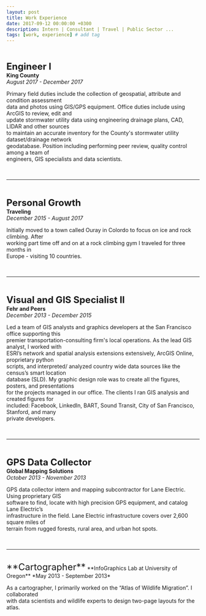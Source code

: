 ```yaml
---
layout: post
title: Work Experience
date: 2017-09-12 00:00:00 +0300
description: Intern | Consultant | Travel | Public Sector ...
tags: [work, experience] # add tag
---
```





<br>

<span style="font-size: x-large;">**Engineer I**</span>  
**King County**  
*August 2017 - December 2017*

Primary field duties include the collection of geospatial, attribute and condition assessment  
data and photos using GIS/GPS equipment. Office duties include using ArcGIS to review, edit and  
update stormwater utility data using engineering drainage plans, CAD, LIDAR and other sources  
to maintain an accurate inventory for the County's stormwater utility dataset/drainage network  
geodatabase. Position including performing peer review, quality control among a team of  
engineers, GIS specialists and data scientists.  

<br>

---

<br>

<span style="font-size: x-large;">**Personal Growth**</span>  
**Traveling**  
*December 2015 - August 2017*

Initially moved to a town called Ouray in Colordo to focus on ice and rock climbing. After  
working part time off and on at a rock climbing gym I traveled for three months in  
Europe - visiting 10 countries.

<br>

---

<br>

<span style="font-size: x-large;">**Visual and GIS Specialist II**</span>  
**Fehr and Peers**  
*December 2013 - December 2015*

Led a team of GIS analysts and graphics developers at the San Francisco office supporting this  
premier transportation-consulting firm's local operations. As the lead GIS analyst, I worked with  
ESRI’s network and spatial analysis extensions extensively, ArcGIS Online, proprietary python  
scripts, and interpreted/ analyzed country wide data sources like the census’s smart location  
database (SLD). My graphic design role was to create all the figures, posters, and presentations  
for the projects managed in our office. The clients I ran GIS analysis and created figures for  
included: Facebook, LinkedIn, BART, Sound Transit, City of San Francisco, Stanford, and many  
private developers.

<br>

---

<br>

<span style="font-size: x-large;">**GPS Data Collector**</span>  
**Global Mapping Solutions**  
*October 2013 - November 2013*

GPS data collector intern and mapping subcontractor for Lane Electric. Using proprietary GIS  
software to find, locate with high precision GPS equipment, and catalog Lane Electric’s  
infrastructure in the field. Lane Electric infrastructure covers over 2,600 square miles of  
terrain from rugged forests, rural area, and urban hot spots. 

<br>

---

<br>
<span style="font-size: x-large;">**Cartographer**</span>  
**InfoGraphics Lab at University of Oregon**  
*May 2013 - September 2013*

As a cartographer, I primarily worked on the “Atlas of Wildlife Migration”. I collaborated  
with data scientists and wildlife experts to design two-page layouts for the atlas.

